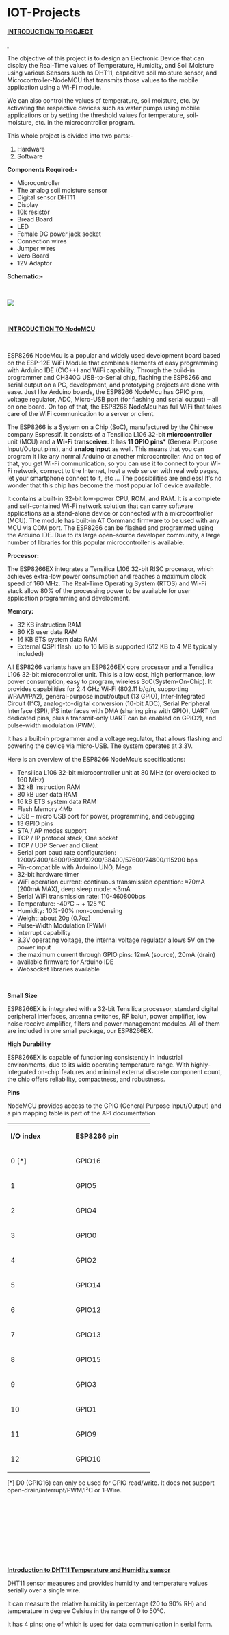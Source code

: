 # IOT-Projects
 
<p><strong><u>INTRODUCTION TO PROJECT</u></strong></p>
<p><strong><u>&nbsp;</u></strong></p>
<p>The objective of this project is to design an Electronic Device that can display the Real-Time values of Temperature, Humidity, and Soil Moisture using various Sensors such as DHT11, capacitive soil moisture sensor, and Microcontroller-NodeMCU that transmits those values to the mobile application using a Wi-Fi module.</p>
<p>We can also control the values of temperature, soil moisture, etc. by activating the respective devices such as water pumps using mobile applications or by setting the threshold values for temperature, soil-moisture, etc. in the microcontroller program.</p>
<p>This whole project is divided into two parts:-</p>
<ol>
<li>Hardware</li>
<li>Software</li>
</ol>
<p><strong>Components Required:-</strong></p>
<ul>
<li>Microcontroller</li>
<li>The analog soil moisture sensor</li>
<li>Digital sensor DHT11</li>
<li>Display</li>
<li>10k resistor</li>
<li>Bread Board</li>
<li>LED</li>
<li>Female DC power jack socket</li>
<li>Connection wires</li>
<li>Jumper wires</li>
<li>Vero Board</li>
<li>12V Adaptor</li>
</ul>
<p><strong>Schematic:-</strong></p>
<p><strong>&nbsp;</strong></p>
<img src="https://github.com/Dhirajsharmain/IOT-Projects/blob/master/minor.png"></img>
<p><strong>&nbsp;</strong></p>
<p><strong><u>INTRODUCTION TO NodeMCU</u></strong></p>
<p>&nbsp;</p>
<p>ESP8266 NodeMcu is a popular and widely used development board based on the ESP-12E WiFi Module that combines elements of easy programming with Arduino IDE (C\C++) and WiFi capability. Through the build-in programmer and CH340G USB-to-Serial chip, flashing the ESP8266 and serial output on a PC, development, and prototyping projects are done with ease. Just like Arduino boards, the ESP8266 NodeMcu has GPIO pins, voltage regulator, ADC, Micro-USB port (for flashing and serial output) &ndash; all on one board. On top of that, the ESP8266 NodeMcu has full WiFi that takes care of the WiFi communication to a server or client.</p>
<p>The ESP8266 is a System on a Chip (SoC), manufactured by the Chinese company Espressif. It consists of a Tensilica L106 32-bit <strong>microcontroller</strong> unit (MCU) and a <strong>Wi-Fi transceiver</strong>. It has <strong>11 GPIO pins</strong>* (General Purpose Input/Output pins), and&nbsp;<strong>analog input</strong> as well. This means that you can program it like any normal Arduino or another microcontroller. And on top of that, you get Wi-Fi communication, so you can use it to connect to your Wi-Fi network, connect to the Internet, host a web server with real web pages, let your smartphone connect to it, etc &hellip; The possibilities are endless! It&rsquo;s no wonder that this chip has become the most popular IoT device available.</p>
<p>It contains a built-in 32-bit low-power CPU, ROM, and RAM. It is a complete and self-contained Wi-Fi network solution that can carry software applications as a stand-alone device or connected with a microcontroller (MCU). The module has built-in AT Command firmware to be used with any MCU via COM port. The ESP8266 can be flashed and programmed using the Arduino IDE. Due to its large open-source developer community, a large number of libraries for this popular microcontroller is available.</p>
<p><strong>Processor:</strong></p>
<p>The ESP8266EX integrates a Tensilica L106 32-bit RISC processor, which achieves extra-low power consumption and reaches a maximum clock speed of 160 MHz. The Real-Time Operating System (RTOS) and Wi-Fi stack allow 80% of the processing power to be available for user application programming and development.</p>
<p><strong>Memory:</strong></p>
<ul>
<li>32 KB instruction RAM</li>
<li>80 KB user data RAM</li>
<li>16 KB ETS system data RAM</li>
<li>External QSPI flash: up to 16 MB is supported (512 KB to 4 MB typically included)</li>
</ul>
<p>All ESP8266 variants have an ESP8266EX&nbsp;core processor and a Tensilica L106 32-bit microcontroller unit. This is a low cost, high performance, low power consumption, easy to program, wireless SoC(System-On-Chip). It provides capabilities for 2.4 GHz Wi-Fi (802.11 b/g/n, supporting WPA/WPA2), general-purpose input/output (13 GPIO), Inter-Integrated Circuit (I&sup2;C), analog-to-digital conversion (10-bit ADC), Serial Peripheral Interface (SPI), I&sup2;S interfaces with DMA (sharing pins with GPIO), UART (on dedicated pins, plus a transmit-only UART can be enabled on GPIO2), and pulse-width modulation (PWM).</p>
<p>It has a built-in programmer and a voltage regulator, that allows flashing and powering the device via micro-USB. The system operates at 3.3V.</p>
<p>Here is an overview of the ESP8266 NodeMcu&rsquo;s specifications:</p>
<ul>
<li>Tensilica L106 32-bit microcontroller unit at 80 MHz (or overclocked to 160 MHz)</li>
<li>32 kB instruction RAM</li>
<li>80 kB user data RAM</li>
<li>16 kB ETS system data RAM</li>
<li>Flash Memory 4Mb</li>
<li>USB &ndash; micro USB port for power, programming, and debugging</li>
<li>13 GPIO pins</li>
<li>STA / AP modes support</li>
<li>TCP / IP protocol stack, One socket</li>
<li>TCP / UDP Server and Client</li>
<li>Serial port baud rate configuration: 1200/2400/4800/9600/19200/38400/57600/74800/115200 bps</li>
<li>Pin-compatible with Arduino UNO, Mega</li>
<li>32-bit hardware timer</li>
<li>WiFi operation current: continuous transmission operation: &asymp;70mA (200mA MAX), deep sleep mode: &lt;3mA</li>
<li>Serial WiFi transmission rate: 110-460800bps</li>
<li>Temperature: -40℃ ~ + 125 ℃</li>
<li>Humidity: 10%-90% non-condensing</li>
<li>Weight: about 20g (0.7oz)</li>
<li>Pulse-Width Modulation (PWM)</li>
<li>Interrupt capability</li>
<li>3.3V operating voltage, the internal voltage regulator allows 5V on the power input</li>
<li>the maximum current through GPIO pins: 12mA (source), 20mA (drain)</li>
<li>available firmware for Arduino IDE</li>
<li>Websocket libraries available</li>
</ul>
<p><strong>&nbsp;</strong></p>
<p><strong>Small Size</strong></p>
<p>ESP8266EX is integrated with a 32-bit Tensilica processor, standard digital peripheral interfaces, antenna switches, RF balun, power amplifier, low noise receive amplifier, filters and power management modules. All of them are included in one small package, our ESP8266EX.</p>
<p><strong>High Durability</strong></p>
<p>ESP8266EX is capable of functioning consistently in industrial environments, due to its wide operating temperature range. With highly-integrated on-chip features and minimal external discrete component count, the chip offers reliability, compactness, and robustness.</p>
<p><strong>Pins</strong></p>
<p>NodeMCU provides access to the GPIO (General Purpose Input/Output) and a pin mapping table is part of the API documentation</p>
<table width="309">
<tbody>
<tr>
<td width="136">
<p><strong>I/O index </strong></p>
</td>
<td width="167">
<p><strong>ESP8266 pin </strong></p>
</td>
</tr>
<tr>
<td width="136">
<p>0 [*]</p>
</td>
<td width="167">
<p>GPIO16</p>
</td>
</tr>
<tr>
<td width="136">
<p>1</p>
</td>
<td width="167">
<p>GPIO5</p>
</td>
</tr>
<tr>
<td width="136">
<p>2</p>
</td>
<td width="167">
<p>GPIO4</p>
</td>
</tr>
<tr>
<td width="136">
<p>3</p>
</td>
<td width="167">
<p>GPIO0</p>
</td>
</tr>
<tr>
<td width="136">
<p>4</p>
</td>
<td width="167">
<p>GPIO2</p>
</td>
</tr>
<tr>
<td width="136">
<p>5</p>
</td>
<td width="167">
<p>GPIO14</p>
</td>
</tr>
<tr>
<td width="136">
<p>6</p>
</td>
<td width="167">
<p>GPIO12</p>
</td>
</tr>
<tr>
<td width="136">
<p>7</p>
</td>
<td width="167">
<p>GPIO13</p>
</td>
</tr>
<tr>
<td width="136">
<p>8</p>
</td>
<td width="167">
<p>GPIO15</p>
</td>
</tr>
<tr>
<td width="136">
<p>9</p>
</td>
<td width="167">
<p>GPIO3</p>
</td>
</tr>
<tr>
<td width="136">
<p>10</p>
</td>
<td width="167">
<p>GPIO1</p>
</td>
</tr>
<tr>
<td width="136">
<p>11</p>
</td>
<td width="167">
<p>GPIO9</p>
</td>
</tr>
<tr>
<td width="136">
<p>12</p>
</td>
<td width="167">
<p>GPIO10</p>
</td>
</tr>
</tbody>
</table>
<p>[*] D0 (GPIO16) can only be used for GPIO read/write. It does not support open-drain/interrupt/PWM/I&sup2;C or 1-Wire.</p>
<p><strong>&nbsp;</strong></p>
<p><strong>&nbsp;</strong></p>
<p><strong>&nbsp;</strong></p>
<p><strong>&nbsp;</strong></p>
<p><strong>&nbsp;</strong></p>
<p><strong><u>Introduction to DHT11 Temperature and Humidity sensor</u></strong></p>
<p>DHT11 sensor measures and provides humidity and temperature values serially over a single wire.</p>
<p>It can measure the relative humidity in percentage (20 to 90% RH) and temperature in degree Celsius in the range of 0 to 50&deg;C.</p>
<p>It has 4 pins; one of which is used for data communication in serial form.</p>
<p>&nbsp;</p>
<p><strong>&nbsp;</strong></p>
<p><strong>&nbsp;</strong></p>
<p><strong>&nbsp;</strong></p>
<p><strong>&nbsp;</strong></p>
<p><strong>&nbsp;</strong></p>
<p><strong>&nbsp;</strong></p>
<p><strong>Interfacing Diagram</strong></p>
<p>NodeMCU interfaced with DHT11</p>
<p><strong>NodeMCU LUA based functions for DHT module</strong></p>
<p>Let&rsquo;s see the LUA based functions of NodeMCU that can be used for DHT modules to read the Temperature and Humidity.</p>
<p><strong>dht.read()</strong></p>
<p>This function is used to read data from all kinds of DHT sensors, including DHT11, 21, 22, 33, 44 humidity temperature sensors.</p>
<p><strong>Syntax:</strong> dht.read(pin)</p>
<p><strong>&nbsp;</strong></p>
<p><strong>&nbsp;</strong></p>
<p><strong>What is a Humidity Sensor?</strong></p>
<p>Humidity Sensors are the low cost-sensitive electronic devices used to measure the humidity of the air. These are also known as Hygrometers. Humidity can be measured as Relative humidity, Absolute humidity, and Specific humidity. Based on the type of humidity measured by the&nbsp;<a href="https://www.elprocus.com/sensors-types-applications/">sensor</a>, these are classified as Relative Humidity sensor and Absolute Humidity sensor.</p>
<p>Based on the parameters used to measure humidity, these sensors are also classified as Capacitive Humidity Sensor, Resistive Humidity Sensor, and Thermal Conductivity Humidity Sensor.</p>
<p>Some of the parameters to consider while choosing these sensors are Accuracy, Linearity, Reliability, Repeatability, and Response time.</p>
<p><strong>&nbsp;</strong></p>
<p><strong>Working Principle of Humidity Sensor</strong></p>
<p>Relative humidity sensors usually contain a humidity sensing element along with a thermistor to measure temperature. For a capacitive sensor, the sensing element is a capacitor. Here the change in electrical permittivity of the dielectric material is measured to calculate the relative humidity values.</p>
<p>Low resistivity materials are used for the construction of a Resistive sensor. This resistive material is placed on top of two electrodes. Change in the resistivity value of this material is used to measure the change in humidity.</p>
<p><strong>DHT11 Specifications:</strong></p>
<ul>
<li>Operating Voltage: 3.5V to 5.5V</li>
<li>Operating current: 0.3mA (measuring) 60uA (standby)</li>
<li>Output: Serial data</li>
<li>Temperature Range: 0&deg;C to 50&deg;C</li>
<li>Humidity Range: 20% to 90%</li>
<li>Resolution: Temperature and Humidity both are 16-bit</li>
<li>Accuracy: &plusmn;1&deg;C and &plusmn;1%</li>
</ul>
<p>&nbsp;</p>
<p>DHT11 Equivalent Temperature Sensors are:</p>
<ul>
<li>DHT22</li>
<li>AM2302</li>
<li>SHT71</li>
</ul>
<p>Other Temperature Sensors are:</p>
<ol>
<li>Thermocouple</li>
<li>TMP100</li>
<li>LM75</li>
<li>DS18820</li>
<li>SHT15</li>
<li>LM35DZ</li>
<li>TPA81</li>
<li>D6T</li>
</ol>
<p>&nbsp;</p>
<p><strong>Applications:</strong></p>
<ul>
<li>Measure temperature and humidity</li>
<li>Local Weather station</li>
<li>Automatic climate control</li>
<li>Environment monitoring</li>
</ul>
<p><strong>&nbsp;</strong></p>
<p><strong><u>&nbsp;</u></strong></p>
<p><strong><u>Introduction to OLED 128X32</u></strong></p>
<p>&nbsp;</p>
<p>&nbsp;</p>
<ul>
<li>OLED is an organic light-emitting diode that emits light in response to an electric current. An OLED display works with no backlight so it can display deep black levels. It is small in size and light in weight than Liquid Crystal Displays</li>
<li>128x64 OLED display is a simple dot-matrix graphic display. It has 128 columns and 64 rows which makes it a display of a total 128x64 = 8192 pixels. By just turning on/off these pixels led we can display a graphical image of any shape on it.</li>
</ul>
<p><strong>Specifications:</strong></p>
<ol>
<li>OLED display, no need backlight, self-illumination,</li>
<li>The display performance is better than the traditional LCD display, also lower consumption.</li>
<li>Driver IC: SSD1306</li>
<li>Size: 0.91 inch OLED</li>
<li>Resolution: 128 x 32</li>
<li>IIC interface</li>
<li>Display Color: white</li>
<li>Description:</li>
</ol>
<p>&nbsp; &nbsp;&nbsp;GND: Power Ground</p>
<p>&nbsp;&nbsp; VCC: Power + (DC 3.3 ~5v)</p>
<p>&nbsp;&nbsp; SCL: Clock Line</p>
<p>&nbsp;&nbsp; SDA: Data Line</p>
<p>&nbsp;</p>
<p>They do not require a backlight since the display creates its own light. Hence, they consume less power. Both I2C and SPI based OLED modules are available in the market.</p>
<p>OLED displays are driven by SSD1306 driver IC. SSD1306 is a CMOS OLED driver with a controller for the OLED dot-matrix graphic display system. Due to the use of the SSD1306 driver, the number of external components required and power consumption has reduced.</p>
<p>The OLED display is used for displaying text, images, and various patterns. It is also suitable for mobile phone sub-display, MP3 players, calculators, etc.</p>
<p>The OLED display has 256 steps for brightness control.</p>
<p>The OLED display is also available with different resolutions like 128x32, 128x64. The OLED display in the above image has a resolution of 128x64 pixels.</p>
<p><strong>Available Interfaces for OLED</strong></p>
<p>The OLED display module can be interfaced with microcontrollers using three interfaces given below:&nbsp; &nbsp;</p>
<p><strong>6800/8000 series compatible Parallel Interface</strong></p>
<p>In this interface, 8-bit data send/receive could be done through parallel lines i.e. D0-D7.</p>
<p><strong>I2C interface</strong></p>
<p>In this interface, data send/receive could be done serially through the SDA line.</p>
<p><strong>Serial Peripheral Interface</strong></p>
<p>In this interface, data send/receive could be done serially through SDI and SDO lines.</p>
<p>There are different types of OLED modules are available in the market, having different resolutions, communication protocol (as discussed in the above&nbsp;<strong>Available Interfaces for OLED</strong>&nbsp;section), and pixel colors (e.g. blue, yellow, white). Some modules support multi-colors as well.</p>
<p><strong>OLED Display Pins (I2C interface)</strong></p>
<p><strong>SDA (Serial Data):</strong></p>
<p>SDA is used to transmit data between master and slave. The data and acknowledgment are sent through SDA.</p>
<p><strong>SCL (Serial Clock):</strong></p>
<p>It is a clock signal. This pin transmits clocks to the slave, SCL. Data will be sent to other devices on the clock tick event. Only the master device has control over this SCL line</p>
<p><strong>VCC:</strong> This is a power supply pin. +3.3V supply is required. More than 3.3 V supply can damage the display.</p>
<p><strong>GND:</strong> This is the Ground pin. Connect the ground of supply to this pin.</p>
<p><strong>Row and Column Mapping on OLED</strong></p>
<ul>
<li>The display has a total of 8 pages, 64 rows, and 128 Columns.</li>
<li>Each page contains 8 rows and 128 columns.</li>
<li>The display has a total of 128 columns called segments.</li>
<li>For displaying data at the first location set page address to 0 and column address to 0. We should also select the end address of the page and column.</li>
<li>The maximum end address of the page is 07H and the Maximum column address is 7F H.</li>
</ul>
<p>&nbsp;</p>
<p><strong><u>Introduction to Capacitive Soil Moisture Sensor V2.0</u></strong></p>
<p>&nbsp;</p>
<p>The Capacitive Soil Moisture Sensor V2.0 measures soil moisture levels by capacitive sensing rather than resistive sensing like other sensors on the market. It is made of corrosion-resistant material which gives it an excellent service life. Insert it into the soil around your plants and monitor the moisture level.</p>
<p>This module includes an on-board voltage regulator which gives it an operating voltage range of 3.3 ~ 5.5V. It is perfect for low-voltage MCUs, both 3.3V, and 5V. For compatibility with a Raspberry Pi, it will need an ADC converter.</p>
<p><strong>SPECIFICATIONS</strong></p>
<p>Operating Voltage&nbsp;&nbsp;&nbsp;&nbsp;&nbsp;&nbsp;&nbsp;&nbsp;&nbsp;&nbsp;&nbsp;&nbsp;&nbsp;&nbsp;&nbsp;&nbsp;&nbsp;&nbsp;&nbsp;&nbsp;&nbsp; 3.3 ~ 5.5 VDC</p>
<p>Output Voltage&nbsp;&nbsp;&nbsp;&nbsp;&nbsp;&nbsp;&nbsp;&nbsp;&nbsp;&nbsp;&nbsp;&nbsp;&nbsp;&nbsp;&nbsp;&nbsp;&nbsp;&nbsp;&nbsp;&nbsp;&nbsp;&nbsp;&nbsp;&nbsp;&nbsp;&nbsp; 0 ~ 3.0VDC</p>
<p>Operating Current&nbsp;&nbsp;&nbsp;&nbsp;&nbsp;&nbsp;&nbsp;&nbsp;&nbsp;&nbsp;&nbsp;&nbsp;&nbsp;&nbsp;&nbsp;&nbsp;&nbsp;&nbsp;&nbsp;&nbsp;&nbsp; 5mA</p>
<p>Interface&nbsp;&nbsp;&nbsp;&nbsp;&nbsp;&nbsp;&nbsp;&nbsp;&nbsp;&nbsp;&nbsp;&nbsp;&nbsp;&nbsp;&nbsp;&nbsp; &nbsp;&nbsp;&nbsp;&nbsp;&nbsp;&nbsp;&nbsp;&nbsp;&nbsp;&nbsp;&nbsp;&nbsp;&nbsp;&nbsp;&nbsp;&nbsp;&nbsp;&nbsp;&nbsp;&nbsp;&nbsp;PH2.54-3P</p>
<p>Dimensions mm (LxWxH)&nbsp;&nbsp;&nbsp;&nbsp;&nbsp;&nbsp;&nbsp;&nbsp; 98 x 23 x 4</p>
<p>Weight (gm)&nbsp;&nbsp;&nbsp;&nbsp;&nbsp;&nbsp;&nbsp;&nbsp;&nbsp;&nbsp;&nbsp;&nbsp;&nbsp;&nbsp;&nbsp;&nbsp;&nbsp;&nbsp;&nbsp;&nbsp;&nbsp;&nbsp;&nbsp;&nbsp;&nbsp;&nbsp;&nbsp;&nbsp;&nbsp;&nbsp;&nbsp; 15</p>
<p><strong>&nbsp;</strong></p>
<p><strong>Features:</strong></p>
<ol>
<li>Supports 3-Pin Gravity Sensor interface</li>
<li>Analog output</li>
</ol>
<p><strong>Applications:</strong></p>
<ol>
<li>Garden plants</li>
<li>Moisture detection</li>
<li>Intelligent agriculture</li>
</ol>
<p>&nbsp;</p>
<p><strong>How Does a Capacitive Moisture Sensor Work?</strong></p>
<p>Simply stated, a capacitor stores electrical charge.</p>
<p>The electrical component known as a capacitor consists of three pieces. &nbsp;A positive plate, a negative plate, and space in-between the plates, known as the dielectric. &nbsp;The physical form and construction of practical capacitors vary widely and many&nbsp;capacitor types&nbsp;are in common use. Most capacitors contain at least two&nbsp;electrical conductors&nbsp;often in the form of metallic plates or surfaces separated by a&nbsp;<strong>dielectric</strong>&nbsp;medium.</p>
<p>A capacitive moisture sensor works by measuring the changes in capacitance caused by the changes in the dielectric.&nbsp;It does not measure moisture directly (pure water does not conduct electricity well), &nbsp;instead, it measures the ions that are dissolved in the moisture &nbsp;These ions and their concentration can be affected by a number of factors, for example adding fertilizer for instance will decrease the resistance of the soil. &nbsp;Capacitive measuring basically measures the dielectric that is formed by the soil and the water is the most important factor that affects the dielectric.</p>
<p>Capacitive measuring has some advantages, It not only avoids corrosion of the probe but also gives a better reading of the moisture content of the soil as opposed to using a resistive soil moisture sensor. &nbsp; Since the contacts (the plus plate and the minus plate of the capacitor) are not exposed to the soil, there is no corrosion of the sensor itself.</p>
<p>The capacitance of the sensor is measured by means of a&nbsp;<strong>555</strong>&nbsp;based circuit that produces a voltage proportional to the capacitor inserted in the soil. &nbsp; We then measure this voltage by use of an Analog to Digital Converter which produces a number that we can then interpret as soil moisture.</p>
<p>The final output value is affected by probe insertion depth and how tight the soil packed around it is. Value_1 is the value for dry soil and Value_2 is the value for saturated soil.<br /> For example: Value_1 = 520; Value_2 = 260.<br /> The range will be divided into three sections: dry, wet, water. Their related values are:</p>
<ul>
<li>Dry: (520 430]</li>
<li>Wet: (430 350]</li>
<li>Water: (350 260]</li>
</ul>
<p>Assuming&nbsp;<strong>linearity</strong>,&nbsp; you can convert these values to a &ldquo;percent&rdquo; of water. &nbsp;Just remember, in reality, Dry is not 0% moisture and &ldquo;Water&rdquo; may not be 100% moisture, at least at the lower values. &nbsp;Still, it is a useful measurement.</p>
<p>&nbsp;</p>
<p>System design flow</p>
<p>&nbsp;</p>
<p><strong>SUMMARY AND CONCLUSION</strong></p>
<p>Plant monitoring and smart gardening system using IoT with the help of a micro-controller helps to ease the most tedious job of gardening for plant lovers who are in a time of rush. This system monitors various garden parameters and informs the user about the details of the garden through their smartphone.&nbsp; It also helps to solve many issues occurring in the existing plant watering and gardening system. It helps to save water and utility bills.&nbsp; Plant monitoring and smart gardening using&nbsp; IoT with the help of the microcontroller will bring more convenience and comfort to people&lsquo;s lives for taking care of their garden.&nbsp; Any&nbsp; Android supported device can be used to install the smart gardening system. The user can control and monitor the environment of the garden using the android application. The controller in this system&nbsp; (Raspberry&nbsp; Pi)&nbsp; provides&nbsp; an&nbsp; economic and efficient platform to implement the plant monitoring and smart gardening system using IOT [16]. The main advantage of the smart gardening system is that the user can monitor the garden using the&nbsp; internet from&nbsp; far&nbsp; distances&nbsp; during&nbsp; leisure time&nbsp; or whenever necessary.</p>
<p><strong>FUTURE ASPECTS :-</strong></p>
<p>In future aspects we can develop a robot which compares the color of the leaf with an already saved picture of the leaf using digital&nbsp; image&nbsp; processing&nbsp; technique&nbsp; to&nbsp; identify&nbsp; whether&nbsp; the plant is&nbsp; in good&nbsp; condition or if&nbsp; there is&nbsp; any other nutritional deficiency. This can be further developed by making the robot to&nbsp; take&nbsp; care&nbsp; of&nbsp; the&nbsp; whole&nbsp; garden&nbsp; without&nbsp; the&nbsp; presence&nbsp; of humans.Digital&nbsp; Image&nbsp; processing&nbsp; technique&nbsp; to&nbsp; identify&nbsp; the plant&lsquo;s health. Further can be&nbsp; developed for smart agriculture, where robots may be used for harvesting yield and manure.</p>
<p>&nbsp;</p>
<p><strong>REFERENCES:-</strong></p>
<ul>
<li>COM</li>
<li>Wikipedia</li>
<li>UIET FACULTY</li>
<li>National Institute of Electronics and Information Technology Faculty</li>
<li>Android Developer Forum</li>
</ul>
